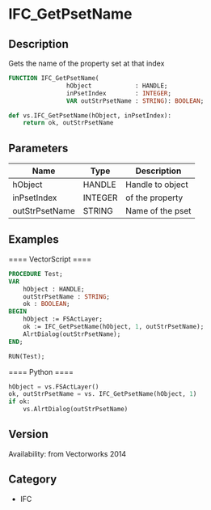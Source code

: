 # IFC_GetPsetName

## Description
Gets the name of the property set at that index

```pascal
FUNCTION IFC_GetPsetName(
				hObject            : HANDLE;
				inPsetIndex        : INTEGER;
				VAR outStrPsetName : STRING): BOOLEAN;
```

```python
def vs.IFC_GetPsetName(hObject, inPsetIndex):
    return ok, outStrPsetName
```

## Parameters
|Name|Type|Description|
|---|---|---|
|hObject|HANDLE|Handle to object|
|inPsetIndex|INTEGER|of the property|
|outStrPsetName|STRING|Name of the pset|

## Examples
==== VectorScript ====
```pascal
PROCEDURE Test;
VAR
	hObject : HANDLE;
	outStrPsetName : STRING;
	ok : BOOLEAN;
BEGIN
	hObject := FSActLayer;
	ok := IFC_GetPsetName(hObject, 1, outStrPsetName);
	AlrtDialog(outStrPsetName);
END;

RUN(Test);
```
==== Python ====
```python
hObject = vs.FSActLayer()
ok, outStrPsetName = vs. IFC_GetPsetName(hObject, 1)
if ok:
	vs.AlrtDialog(outStrPsetName)
```

## Version
Availability: from Vectorworks 2014

## Category
* IFC

